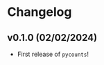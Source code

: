 # Changelog

<!--next-version-placeholder-->

## v0.1.0 (02/02/2024)

- First release of `pycounts`!